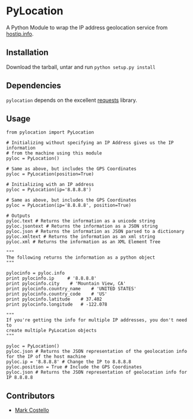 PyLocation
========

A Python Module to wrap the IP address geolocation service from [hostip.info](http://www.hostip.info).


## Installation
Download the tarball, untar and run `python setup.py install`

## Dependencies
`pylocation` depends on the excellent [requests](https://github.com/kennethreitz/requests) library.

## Usage

    from pylocation import PyLocation

    # Initializing without specifying an IP Address gives us the IP information
    # from the machine using this module
    pyloc = PyLocation()

    # Same as above, but includes the GPS Coordinates
    pyloc = PyLocation(position=True)

    # Initializing with an IP address
    pyloc = PyLocation(ip='8.8.8.8')

    # Same as above, but includes the GPS Coordinates
    pyloc = PyLocation(ip='8.8.8.8', position=True)

    # Outputs
    pyloc.text # Returns the information as a unicode string
    pyloc.jsontext # Returns the information as a JSON string
    pyloc.json # Returns the information as JSON parsed to a dictionary
    pyloc.xmltext # Returns the information as an xml string
    pyloc.xml # Returns the information as an XML Element Tree

    """
    The following returns the information as a python object
    """

    pylocinfo = pyloc.info
    print pylocinfo.ip     # '8.8.8.8'
    print pylocinfo.city    # 'Mountain View, CA'
    print pylocinfo.country_name    # 'UNITED STATES'
    print pylocinfo.country_code    # 'US'
    print pylocinfo.latitude    # 37.402
    print pylocinfo.longitude   # -122.078

    """
    If you're getting the info for multiple IP addresses, you don't need to
    create multiple PyLocation objects
    """

    pyloc = PyLocation()
    pyloc.json # Returns the JSON representation of the geolocation info for the IP of the host machine
    pyloc.ip = '8.8.8.8' # Change the IP to 8.8.8.8
    pyloc.position = True # Include the GPS Coordinates
    pyloc.json # Returns the JSON representation of geolocation info for IP 8.8.8.8

## Contributors
 * [Mark Costello](http://github.com/mcos)

